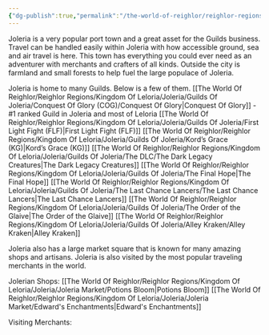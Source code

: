 ```yaml
---
{"dg-publish":true,"permalink":"/the-world-of-reighlor/reighlor-regions/kingdom-of-leloria/joleria/joleria/"}
---
```


Joleria is a very popular port town and a great asset for the Guilds business. Travel can be handled easily within Joleria with how accessible ground, sea and air travel is here. This town has everything you could ever need as an adventurer with merchants and crafters of all kinds. Outside the city is farmland and small forests to help fuel the large populace of Joleria.

Joleria is home to many Guilds. Below is a few of them. 
[[The World Of Reighlor/Reighlor Regions/Kingdom Of Leloria/Joleria/Guilds Of Joleria/Conquest Of Glory (COG)/Conquest Of Glory\|Conquest Of Glory]] - #1 ranked Guild in Joleria and most of Leloria
[[The World Of Reighlor/Reighlor Regions/Kingdom Of Leloria/Joleria/Guilds Of Joleria/First Light Fight (FLF)\|First Light Fight (FLF)]]
[[The World Of Reighlor/Reighlor Regions/Kingdom Of Leloria/Joleria/Guilds Of Joleria/Kord’s Grace (KG)\|Kord’s Grace (KG)]]
[[The World Of Reighlor/Reighlor Regions/Kingdom Of Leloria/Joleria/Guilds Of Joleria/The DLC/The Dark Legacy Creatures\|The Dark Legacy Creatures]]
[[The World Of Reighlor/Reighlor Regions/Kingdom Of Leloria/Joleria/Guilds Of Joleria/The Final Hope\|The Final Hope]]
[[The World Of Reighlor/Reighlor Regions/Kingdom Of Leloria/Joleria/Guilds Of Joleria/The Last Chance Lancers/The Last Chance Lancers\|The Last Chance Lancers]]
[[The World Of Reighlor/Reighlor Regions/Kingdom Of Leloria/Joleria/Guilds Of Joleria/The Order of the Glaive\|The Order of the Glaive]]
[[The World Of Reighlor/Reighlor Regions/Kingdom Of Leloria/Joleria/Guilds Of Joleria/Alley Kraken/Alley Kraken\|Alley Kraken]]

Joleria also has a large market square that is known for many amazing shops and artisans. Joleria is also visited by the most popular traveling merchants in the world. 

Jolerian Shops:
[[The World Of Reighlor/Reighlor Regions/Kingdom Of Leloria/Joleria/Joleria Market/Potions Bloom\|Potions Bloom]]
[[The World Of Reighlor/Reighlor Regions/Kingdom Of Leloria/Joleria/Joleria Market/Edward's Enchantments\|Edward's Enchantments]]

Visiting Merchants: 
